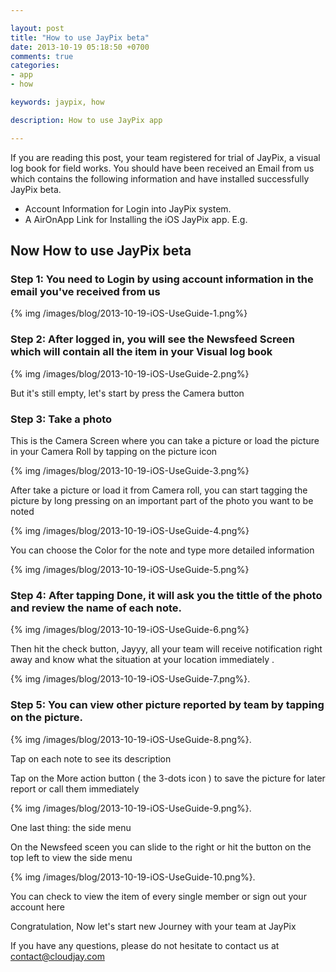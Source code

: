 ```yaml
---

layout: post
title: "How to use JayPix beta"
date: 2013-10-19 05:18:50 +0700
comments: true
categories: 
- app
- how

keywords: jaypix, how

description: How to use JayPix app

---
```


If you are reading this post, your team registered for trial of JayPix, a visual log book for field works. You should have been received an Email from us which contains the following information and have installed successfully JayPix beta.

-	Account Information for Login into JayPix system.
-	A AirOnApp Link for Installing the iOS JayPix app. E.g.

Now How to use JayPix beta
--------------------------

<!-- more -->

### Step 1: You need to Login by using account information in the email you've received from us

{% img /images/blog/2013-10-19-iOS-UseGuide-1.png%}

### Step 2: After logged in, you will see the Newsfeed Screen which will contain all the item in your Visual log book

{% img /images/blog/2013-10-19-iOS-UseGuide-2.png%}

But it's still empty, let's start by press the Camera button

### Step 3: Take a photo

This is the Camera Screen where you can take a picture or load the picture in your Camera Roll by tapping on the picture icon

{% img /images/blog/2013-10-19-iOS-UseGuide-3.png%}

After take a picture or load it from Camera roll, you can start tagging the picture by long pressing on an important part of the photo you want to be noted

{% img /images/blog/2013-10-19-iOS-UseGuide-4.png%}

You can choose the Color for the note and type more detailed information

{% img /images/blog/2013-10-19-iOS-UseGuide-5.png%}

### Step 4: After tapping Done, it will ask you the tittle of the photo and review the name of each note.

{% img /images/blog/2013-10-19-iOS-UseGuide-6.png%}

Then hit the check button, Jayyy, all your team will receive notification right away and know what the situation at your location immediately .

{% img /images/blog/2013-10-19-iOS-UseGuide-7.png%}.

### Step 5: You can view other picture reported by team by tapping on the picture.

{% img /images/blog/2013-10-19-iOS-UseGuide-8.png%}.

Tap on each note to see its description

Tap on the More action button ( the 3-dots icon ) to save the picture for later report or call them immediately

{% img /images/blog/2013-10-19-iOS-UseGuide-9.png%}.

One last thing: the side menu

On the Newsfeed sceen you can slide to the right or hit the button on the top left to view the side menu

{% img /images/blog/2013-10-19-iOS-UseGuide-10.png%}.

You can check to view the item of every single member or sign out your account here

Congratulation, Now let's start new Journey with your team at JayPix

If you have any questions, please do not hesitate to contact us at contact@cloudjay.com
